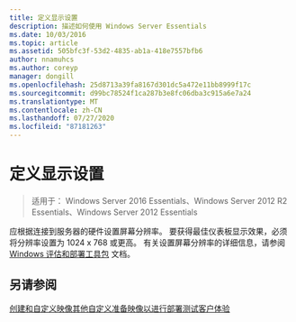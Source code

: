 ```yaml
---
title: 定义显示设置
description: 描述如何使用 Windows Server Essentials
ms.date: 10/03/2016
ms.topic: article
ms.assetid: 505bfc3f-53d2-4835-ab1a-418e7557bfb6
author: nnamuhcs
ms.author: coreyp
manager: dongill
ms.openlocfilehash: 25d8713a39fa8167d301dc5a472e11bb8999f17c
ms.sourcegitcommit: d99bc78524f1ca287b3e8fc06dba3c915a6e7a24
ms.translationtype: MT
ms.contentlocale: zh-CN
ms.lasthandoff: 07/27/2020
ms.locfileid: "87181263"
---
```

# <a name="define-display-settings"></a>定义显示设置

>适用于： Windows Server 2016 Essentials、Windows Server 2012 R2 Essentials、Windows Server 2012 Essentials

应根据连接到服务器的硬件设置屏幕分辨率。 要获得最佳仪表板显示效果，必须将分辨率设置为 1024 x 768 或更高。 有关设置屏幕分辨率的详细信息，请参阅 [Windows 评估和部署工具包](https://go.microsoft.com/fwlink/?LinkId=248694) 文档。

## <a name="see-also"></a>另请参阅
 [创建和自定义映像](Creating-and-Customizing-the-Image.md)[其他自定义](Additional-Customizations.md)[准备映像以进行部署](Preparing-the-Image-for-Deployment.md)[测试客户体验](Testing-the-Customer-Experience.md)